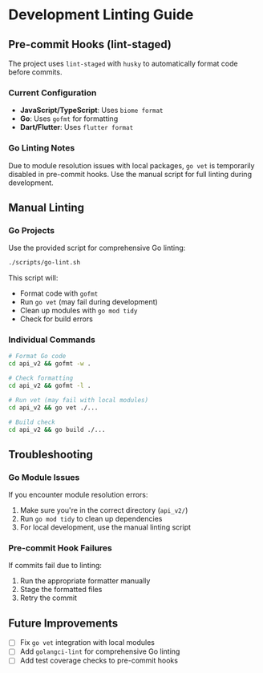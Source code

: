 # Development Linting Guide

## Pre-commit Hooks (lint-staged)

The project uses `lint-staged` with `husky` to automatically format code before commits.

### Current Configuration

- **JavaScript/TypeScript**: Uses `biome format`
- **Go**: Uses `gofmt` for formatting
- **Dart/Flutter**: Uses `flutter format`

### Go Linting Notes

Due to module resolution issues with local packages, `go vet` is temporarily disabled in pre-commit hooks. Use the manual script for full linting during development.

## Manual Linting

### Go Projects

Use the provided script for comprehensive Go linting:

```bash
./scripts/go-lint.sh
```

This script will:
- Format code with `gofmt`
- Run `go vet` (may fail during development)
- Clean up modules with `go mod tidy`
- Check for build errors

### Individual Commands

```bash
# Format Go code
cd api_v2 && gofmt -w .

# Check formatting
cd api_v2 && gofmt -l .

# Run vet (may fail with local modules)
cd api_v2 && go vet ./...

# Build check
cd api_v2 && go build ./...
```

## Troubleshooting

### Go Module Issues

If you encounter module resolution errors:

1. Make sure you're in the correct directory (`api_v2/`)
2. Run `go mod tidy` to clean up dependencies
3. For local development, use the manual linting script

### Pre-commit Hook Failures

If commits fail due to linting:

1. Run the appropriate formatter manually
2. Stage the formatted files
3. Retry the commit

## Future Improvements

- [ ] Fix `go vet` integration with local modules
- [ ] Add `golangci-lint` for comprehensive Go linting
- [ ] Add test coverage checks to pre-commit hooks
